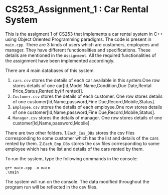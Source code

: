 # CS253_Assignment_1 : Car Rental System

This is the assigment 1 of CS253 that implements a car rental system in C++ using Object Oriented Programming paradigms. The code is present in `main.cpp`. There are 3 kinds of users which are customers, employees and manager. They have different functionalities and specifications. These details are mentioned in the `Assignment`. All the required functionalities of the assignment have been implemented accordingly.

There are 4 main databases of this system.
1. `cars.csv` stores the details of each car available in this system.One row stores details of one car[Id,Model Name,Condition,Due Date,Rental Price,Status,Rented by(if rented)].
2. `Customer.csv` stores the details of each customer. One row stores details of one customer[Id,Name,password,Fine Due,Record,Mobile,Status].
3. `Employee.csv` stores the details of each employee.One row stores details of one customer[Id,Name,password,Fine Due,Record,Mobile,Status].
4. `Manager.csv` stores the details of manager. One row stores details of one customer[Id,Name,password,Mobile].

There are two other folders.
1.`Each_Cus_DBs` stores the csv files corresponding to some customer which has the list and details of the cars rented by them.
2.`Each_Emp_DBs` stores the csv files corresponding to some employee which has the list and details of the cars rented by them.

To run the system, type the following commands in the console:

```
g++ main.cpp -o main
.\main
```

The system will run on the console. The data modified throughout the program run will be reflected in the csv files.
